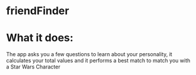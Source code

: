 # friendFinder

# What it does:
The app asks you a few questions to learn about your personality, it calculates your total values and it performs a best match to match you with a Star Wars Character

